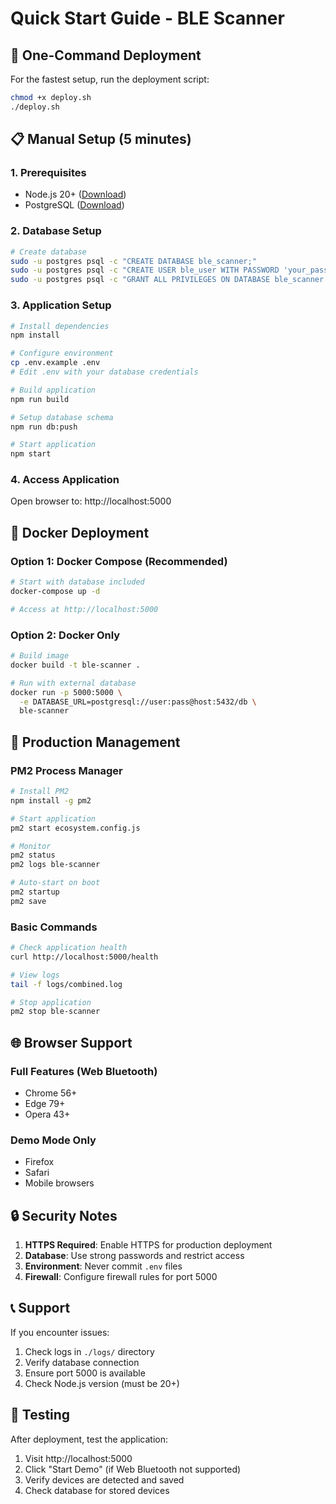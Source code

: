# Quick Start Guide - BLE Scanner

## 🚀 One-Command Deployment

For the fastest setup, run the deployment script:

```bash
chmod +x deploy.sh
./deploy.sh
```

## 📋 Manual Setup (5 minutes)

### 1. Prerequisites
- Node.js 20+ ([Download](https://nodejs.org/))
- PostgreSQL ([Download](https://www.postgresql.org/download/))

### 2. Database Setup
```bash
# Create database
sudo -u postgres psql -c "CREATE DATABASE ble_scanner;"
sudo -u postgres psql -c "CREATE USER ble_user WITH PASSWORD 'your_password';"
sudo -u postgres psql -c "GRANT ALL PRIVILEGES ON DATABASE ble_scanner TO ble_user;"
```

### 3. Application Setup
```bash
# Install dependencies
npm install

# Configure environment
cp .env.example .env
# Edit .env with your database credentials

# Build application
npm run build

# Setup database schema
npm run db:push

# Start application
npm start
```

### 4. Access Application
Open browser to: http://localhost:5000

## 🐳 Docker Deployment

### Option 1: Docker Compose (Recommended)
```bash
# Start with database included
docker-compose up -d

# Access at http://localhost:5000
```

### Option 2: Docker Only
```bash
# Build image
docker build -t ble-scanner .

# Run with external database
docker run -p 5000:5000 \
  -e DATABASE_URL=postgresql://user:pass@host:5432/db \
  ble-scanner
```

## 🔧 Production Management

### PM2 Process Manager
```bash
# Install PM2
npm install -g pm2

# Start application
pm2 start ecosystem.config.js

# Monitor
pm2 status
pm2 logs ble-scanner

# Auto-start on boot
pm2 startup
pm2 save
```

### Basic Commands
```bash
# Check application health
curl http://localhost:5000/health

# View logs
tail -f logs/combined.log

# Stop application
pm2 stop ble-scanner
```

## 🌐 Browser Support

### Full Features (Web Bluetooth)
- Chrome 56+
- Edge 79+
- Opera 43+

### Demo Mode Only
- Firefox
- Safari
- Mobile browsers

## 🔒 Security Notes

1. **HTTPS Required**: Enable HTTPS for production deployment
2. **Database**: Use strong passwords and restrict access
3. **Environment**: Never commit `.env` files
4. **Firewall**: Configure firewall rules for port 5000

## 📞 Support

If you encounter issues:
1. Check logs in `./logs/` directory
2. Verify database connection
3. Ensure port 5000 is available
4. Check Node.js version (must be 20+)

## 🎯 Testing

After deployment, test the application:
1. Visit http://localhost:5000
2. Click "Start Demo" (if Web Bluetooth not supported)
3. Verify devices are detected and saved
4. Check database for stored devices